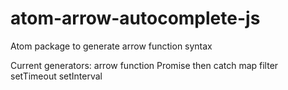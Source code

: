 # atom-arrow-autocomplete-js
Atom package to generate arrow function syntax

Current generators:
    arrow function
    Promise
    then
    catch
    map
    filter
    setTimeout
    setInterval
